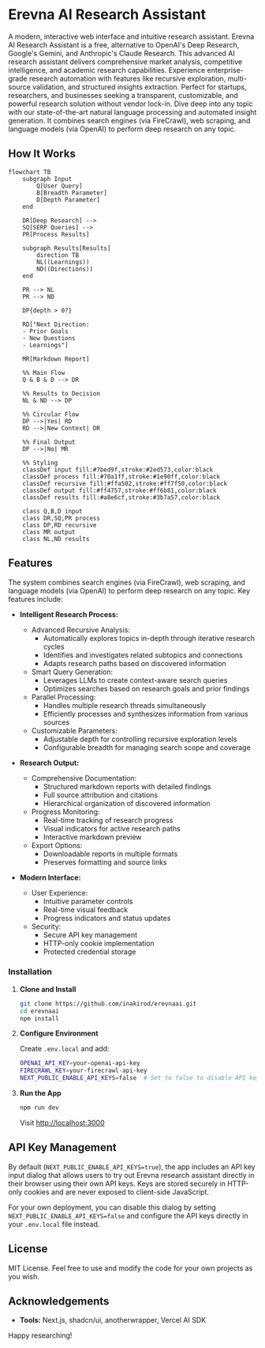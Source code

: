 # Erevna AI Research Assistant

A modern, interactive web interface and intuitive research assistant. Erevna AI Research Assistant is a free, alternative to OpenAI's Deep Research, Google's Gemini, and Anthropic's Claude Research. This advanced AI research assistant delivers comprehensive market analysis, competitive intelligence, and academic research capabilities. Experience enterprise-grade research automation with features like recursive exploration, multi-source validation, and structured insights extraction. Perfect for startups, researchers, and businesses seeking a transparent, customizable, and powerful research solution without vendor lock-in. Dive deep into any topic with our state-of-the-art natural language processing and automated insight generation. It combines search engines (via FireCrawl), web scraping, and language models (via OpenAI) to perform deep research on any topic.


## How It Works

```mermaid
flowchart TB
    subgraph Input
        Q[User Query]
        B[Breadth Parameter]
        D[Depth Parameter]
    end

    DR[Deep Research] -->
    SQ[SERP Queries] -->
    PR[Process Results]

    subgraph Results[Results]
        direction TB
        NL((Learnings))
        ND((Directions))
    end

    PR --> NL
    PR --> ND

    DP{depth > 0?}

    RD["Next Direction:
    - Prior Goals
    - New Questions
    - Learnings"]

    MR[Markdown Report]

    %% Main Flow
    Q & B & D --> DR

    %% Results to Decision
    NL & ND --> DP

    %% Circular Flow
    DP -->|Yes| RD
    RD -->|New Context| DR

    %% Final Output
    DP -->|No| MR

    %% Styling
    classDef input fill:#7bed9f,stroke:#2ed573,color:black
    classDef process fill:#70a1ff,stroke:#1e90ff,color:black
    classDef recursive fill:#ffa502,stroke:#ff7f50,color:black
    classDef output fill:#ff4757,stroke:#ff6b81,color:black
    classDef results fill:#a8e6cf,stroke:#3b7a57,color:black

    class Q,B,D input
    class DR,SQ,PR process
    class DP,RD recursive
    class MR output
    class NL,ND results
```
## Features

The system combines search engines (via FireCrawl), web scraping, and language models (via OpenAI) to perform deep research on any topic. Key features include:

- **Intelligent Research Process:**
  - Advanced Recursive Analysis:
    - Automatically explores topics in-depth through iterative research cycles
    - Identifies and investigates related subtopics and connections
    - Adapts research paths based on discovered information
  - Smart Query Generation:
    - Leverages LLMs to create context-aware search queries
    - Optimizes searches based on research goals and prior findings
  - Parallel Processing:
    - Handles multiple research threads simultaneously
    - Efficiently processes and synthesizes information from various sources
  - Customizable Parameters:
    - Adjustable depth for controlling recursive exploration levels
    - Configurable breadth for managing search scope and coverage

- **Research Output:**
  - Comprehensive Documentation:
    - Structured markdown reports with detailed findings
    - Full source attribution and citations
    - Hierarchical organization of discovered information
  - Progress Monitoring:
    - Real-time tracking of research progress
    - Visual indicators for active research paths
    - Interactive markdown preview
  - Export Options:
    - Downloadable reports in multiple formats
    - Preserves formatting and source links

- **Modern Interface:**
  - User Experience:
    - Intuitive parameter controls
    - Real-time visual feedback
    - Progress indicators and status updates
  - Security:
    - Secure API key management
    - HTTP-only cookie implementation
    - Protected credential storage


### Installation

1. **Clone and Install**

   ```bash
   git clone https://github.com/inakirod/erevnaai.git
   cd erevnaai
   npm install
   ```

2. **Configure Environment**

   Create `.env.local` and add:

   ```bash
   OPENAI_API_KEY=your-openai-api-key
   FIRECRAWL_KEY=your-firecrawl-api-key
   NEXT_PUBLIC_ENABLE_API_KEYS=false  # Set to false to disable API key dialog
   ```

3. **Run the App**
   ```bash
   npm run dev
   ```
   Visit [http://localhost:3000](http://localhost:3000)

## API Key Management

By default (`NEXT_PUBLIC_ENABLE_API_KEYS=true`), the app includes an API key input dialog that allows users to try out Erevna research assistant directly in their browser using their own API keys. Keys are stored securely in HTTP-only cookies and are never exposed to client-side JavaScript.

For your own deployment, you can disable this dialog by setting `NEXT_PUBLIC_ENABLE_API_KEYS=false` and configure the API keys directly in your `.env.local` file instead.

## License

MIT License. Feel free to use and modify the code for your own projects as you wish.

## Acknowledgements

- **Tools:** Next.js, shadcn/ui, anotherwrapper, Vercel AI SDK

Happy researching!
